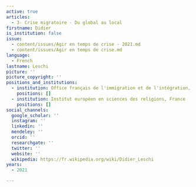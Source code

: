 ```yaml
---
active: true
articles:
  - 3- Crise migratoire - Du global au local
firstname: Didier
is_institution: false
issue:
  - content/issues/Agir en temps de crise - 2021.md
  - content/issues/Agir en temps de crise.md
language:
  - French
lastname: Leschi
picture: ''
picture_copyright: ''
positions_and_institutions:
  - institution: Office français de l'immigration et de l'intégration, France
    positions: []
  - institution: Institut européen en sciences des religions, France
    positions: []
social_channels:
  google_scholar: ''
  instagram: ''
  linkedin: ''
  mendeley: ''
  orcid: ''
  researchgate: ''
  twitter: ''
  website: ''
  wikipedia: https://fr.wikipedia.org/wiki/Didier_Leschi
years:
  - 2021

---
```

